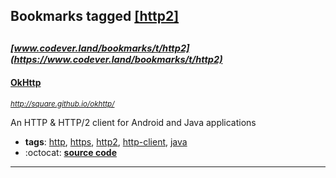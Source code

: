 ## Bookmarks tagged [[http2]](https://www.codever.land/search?q=[http2])

_<sup><sup>[www.codever.land/bookmarks/t/http2](https://www.codever.land/bookmarks/t/http2)</sup></sup>_
---
#### [OkHttp](http://square.github.io/okhttp/)
_<sup>http://square.github.io/okhttp/</sup>_

An HTTP & HTTP/2 client for Android and Java applications
* **tags**: [http](../tagged/http.md), [https](../tagged/https.md), [http2](../tagged/http2.md), [http-client](../tagged/http-client.md), [java](../tagged/java.md)
* :octocat: **[source code](https://github.com/square/okhttp)**
---
